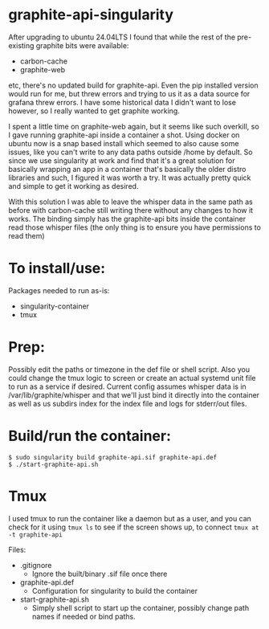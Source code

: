 graphite-api-singularity
========================

After upgrading to ubuntu 24.04LTS I found that while the rest of the pre-existing graphite bits were available:
* carbon-cache
* graphite-web

etc, there's no updated build for graphite-api.  Even the pip installed version would run for me, but 
threw errors and trying to us it as a data source for grafana threw errors.  I have some historical data
I didn't want to lose however, so I really wanted to get graphite working.

I spent a little time on graphite-web again, but it seems like such overkill, so I gave running graphite-api inside
a container a shot.  Using docker on ubuntu now is a snap based install which seemed to also cause some issues, 
like you can't write to any data paths outside /home by default. So since we use singularity at work and find
that it's a great solution for basically wrapping an app in a container that's basically the older distro libraries 
and such, I figured it was worth a try.  It was actually pretty quick and simple to get it working as desired.

With this solution I was able to leave the whisper data in the same path as before with carbon-cache still writing
there without any changes to how it works.  The binding simply has the graphite-api bits inside the container read
those whisper files (the only thing is to ensure you have permissions to read them)

# To install/use:
Packages needed to run as-is:
* singularity-container
* tmux

# Prep:
Possibly edit the paths or timezone in the def file or shell script. Also you could change the tmux logic to screen
or create an actual systemd unit file to run as a service if desired. Current config assumes whisper data is in 
/var/lib/graphite/whisper and that we'll just bind it directly into the container as well as us subdirs index for the index
file and logs for stderr/out files.

# Build/run the container:
```
$ sudo singularity build graphite-api.sif graphite-api.def
$ ./start-graphite-api.sh
```

# Tmux
I used tmux to run the container like a daemon but as a user, and you can check for it using 
`tmux ls`
to see if the screen shows up, to connect
`tmux at -t graphite-api`

Files:
* .gitignore 
    * Ignore the built/binary .sif file once there
* graphite-api.def
    * Configuration for singularity to build the container
* start-graphite-api.sh
    * Simply shell script to start up the container, possibly change path names if needed or bind paths.
